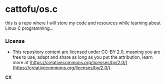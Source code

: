 # cattofu/os.c
this is a repo where I will store my code and resources while learning about Linux C programming...


### License
* This repository content are licensed under CC-BY 2.0, meaning you are free to use, adapt and share as long as you put the attribution, learn more at [https://creativecommons.org/licenses/by/2.0/](https://creativecommons.org/licenses/by/2.0/)

**CX**